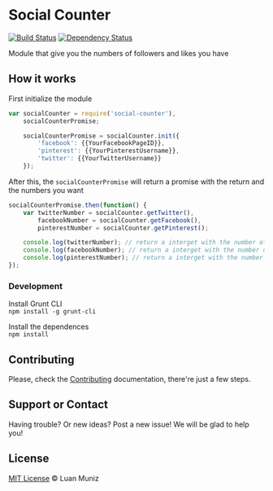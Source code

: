 Social Counter
===================
[![Build Status][travis-image]][travis-url] [![Dependency Status][depstat-image]][depstat-url]

Module that give you the numbers of followers and likes you have

## How it works

First initialize the module
```javascript
var socialCounter = require('social-counter'),
	socialCounterPromise;

	socialCounterPromise = socialCounter.init({
		'facebook': {{YourFacebookPageID}},
		'pinterest': {{YourPinterestUsername}},
		'twitter': {{YourTwitterUsername}}
	});
```

After this, the `socialCounterPromise` will return a promise with the return and the numbers you want
```javascript
socialCounterPromise.then(function() {
	var twitterNumber = socialCounter.getTwitter(),
		facebookNumber = socialCounter.getFacebook(),
		pinterestNumber = socialCounter.getPinterest();

	console.log(twitterNumber); // return a interget with the number of followers you have on twitter
	console.log(facebookNumber); // return a interget with the number of likes your page on twitter
	console.log(pinterestNumber); // return a interget with the number of followers you have on pinterest
});
```

### Development

Install Grunt CLI <br>
`npm install -g grunt-cli`

Install the dependences <br>
`npm install`

## Contributing

Please, check the [Contributing](CONTRIBUTING.md) documentation, there're just a few steps.

## Support or Contact

Having trouble? Or new ideas? Post a new issue! We will be glad to help you!

## License

[MIT License](http://luanmuniz.mit-license.org) © Luan Muniz

[travis-url]: https://travis-ci.org/luanmuniz/social-counter
[travis-image]: https://travis-ci.org/luanmuniz/social-counter.png?branch=master
[depstat-url]: https://david-dm.org/luanmuniz/social-counter
[depstat-image]: https://david-dm.org/luanmuniz/social-counter.png